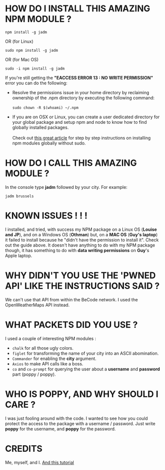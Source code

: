 # HOW DO I INSTALL THIS AMAZING NPM MODULE ?
```console
npm install -g jadm
```
OR (for Linux)
```console
sudo npm install -g jadm
```
OR (for Mac OS)
```console
sudo -i npm install -g jadm
```
If you're still getting the **"EACCESS ERROR 13 : NO WRITE PERMISSION"** error you can do the following:
- Resolve the permissions issue in your home directory by reclaiming ownership of the .npm directory by executing the following command: </br></br>`sudo chown -R $(whoami) ~/.npm`

- If you are on OSX or Linux, you can create a user dedicated directory for your global package and setup npm and node to know how to find globally installed packages. </br></br>Check out [this great article](https://github.com/sindresorhus/guides/blob/master/npm-global-without-sudo.md) for step by step instructions on installing npm modules globally without sudo.

# HOW DO I CALL THIS AMAZING MODULE ?
In the console type **jadm** followed by your city.
For example:
```console
jadm brussels
```

# KNOWN ISSUES ! ! !
I installed, and tried, with success my NPM package on a Linux OS (**Louise and JP**), and on a Windows OS (**Othman**) but, on a **MAC OS** (**Guy's laptop**) it failed to install because he "didn't have the permission to install it". Check out the guide above. It doesn't have anything to do with my NPM package though, it has something to do with **data writing permissions** on **Guy**'s Apple laptop.

# WHY DIDN'T YOU USE THE 'PWNED API' LIKE THE INSTRUCTIONS SAID ?
We can't use that API from within the BeCode network. I used the OpenWeatherMaps API instead.

# WHAT PACKETS DID YOU USE ?
I used a couple of interesting NPM modules :
- `chalk` for all those ugly colors.
- `figlet` for transforming the name of your city into an ASCII abomination.
- `Commander` for enabling the **city** argument.
- `Axios` to make API calls like a boss.
- `co` and `co-prompt` for querying the user about a **username** and **password** part (poppy / poppy).

# WHO IS POPPY, AND WHY SHOULD I CARE ?
I was just fooling around with the code. I wanted to see how you could protect the access to the package with a username / password. Just write **poppy** for the username, and **poppy** for the password.

# CREDITS
Me, myself, and I. [And this tutorial](https://blog.developer.atlassian.com/scripting-with-node/)
